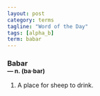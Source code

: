 ```yaml
---
layout: post
category: terms
tagline: "Word of the Day"
tags: [alpha_b]
term: babar
---
```


<h3>Babar<br/> <small>&mdash; n. (ba<span>&middot;</span>bar)</small></h3>
<p><ol><li>A place for sheep to drink.</li>
</ol></p>
